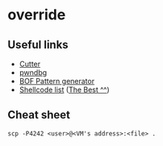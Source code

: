 # override

## Useful links

- [Cutter](https://cutter.re/)
- [pwndbg](https://github.com/pwndbg/pwndbg)
- [BOF Pattern generator](https://wiremask.eu/tools/buffer-overflow-pattern-generator/)
- [Shellcode list](https://shell-storm.org/shellcode/) ([The Best ^^](https://shell-storm.org/shellcode/files/shellcode-575.html))

## Cheat sheet

`scp -P4242 <user>@<VM's address>:<file> .`

